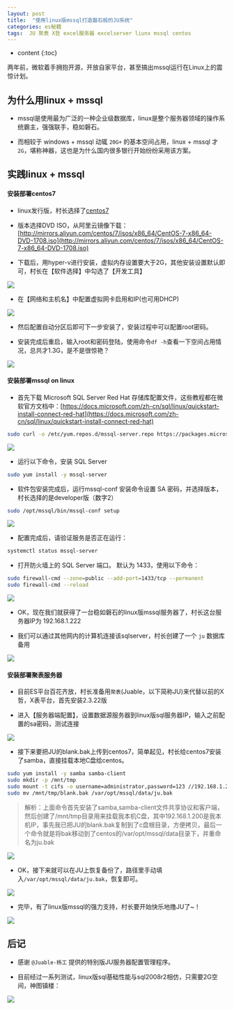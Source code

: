 ```yaml
---
layout: post
title:  "使用linux版mssql打造磐石般的JU系统"
categories: es秘籍
tags:  JU 聚表 X哲 excel服务器 excelserver liunx mssql centos
---
```


* content
{:toc}

两年前，微软着手拥抱开源，开放自家平台，甚至搞出mssql运行在Linux上的震惊计划。

## 为什么用linux + mssql
* mssql是使用最为广泛的一种企业级数据库，linux是整个服务器领域的操作系统霸主，强强联手，稳如磐石。

* 而相较于 windows + mssql 动辄 `20G+` 的基本空间占用，linux + mssql 才 `2G`，堪称神器，这也是为什么国内很多银行开始纷纷采用该方案。

## 实践linux + mssql

#### 安装部署centos7
* linux发行版，村长选择了[centos7](https://www.centos.org/download/)

* 版本选择DVD ISO，从阿里云镜像下载：[http://mirrors.aliyun.com/centos/7/isos/x86_64/CentOS-7-x86_64-DVD-1708.iso](http://mirrors.aliyun.com/centos/7/isos/x86_64/CentOS-7-x86_64-DVD-1708.iso)

* 下载后，用hyper-v进行安装，虚拟内存设置要大于2G，其他安装设置默认即可，村长在【软件选择】中勾选了【开发工具】

![](/img/ess14-1.jpg)

* 在【网络和主机名】中配置虚拟网卡启用和IP(也可用DHCP)

![](/img/ess14-2.jpg)

* 然后配置自动分区后即可下一步安装了，安装过程中可以配置root密码。

* 安装完成后重启，输入root和密码登陆，使用命令`df -h`查看一下空间占用情况，总共才1.3G，是不是很惊艳？

![](/img/ess14-3.jpg)

#### 安装部署mssql on linux
* 首先下载 Microsoft SQL Server Red Hat 存储库配置文件，这些教程都在微软官方文档中：[https://docs.microsoft.com/zh-cn/sql/linux/quickstart-install-connect-red-hat](https://docs.microsoft.com/zh-cn/sql/linux/quickstart-install-connect-red-hat)

```bash
sudo curl -o /etc/yum.repos.d/mssql-server.repo https://packages.microsoft.com/config/rhel/7/mssql-server-2017.repo
```

![](/img/ess14-4.jpg)

* 运行以下命令，安装 SQL Server

```bash
sudo yum install -y mssql-server
```

* 软件包安装完成后，运行mssql-conf 安装命令设置 SA 密码，并选择版本，村长选择的是developer版（数字2）

```bash
sudo /opt/mssql/bin/mssql-conf setup
```

![](/img/ess14-5.jpg)

* 配置完成后，请验证服务是否正在运行：

```bash
systemctl status mssql-server
```

* 打开防火墙上的 SQL Server 端口。 默认为 1433，使用以下命令：

```bash
sudo firewall-cmd --zone=public --add-port=1433/tcp --permanent
sudo firewall-cmd --reload
```

![](/img/ess14-6.jpg)

* OK，现在我们就获得了一台稳如磐石的linux版mssql服务器了，村长这台服务器IP为 192.168.1.222

* 我们可以通过其他网内的计算机连接该sqlserver，村长创建了一个 `ju` 数据库备用

![](/img/ess14-8.jpg)

#### 安装部署聚表服务器
* 目前ES平台百花齐放，村长准备用`聚表`(Juable，以下简称JU)来代替以前的X哲，X表平台，首先安装2.3.22版

* 进入【服务器端配置】，设置数据源服务器到linux版sql服务器IP，输入之前配置的sa密码，测试连接

![](/img/ess14-7.jpg)

* 接下来要把JU的blank.bak上传到centos7，简单起见，村长给centos7安装了samba，直接挂载本地C盘给centos。

```bash
sudo yum install -y samba samba-client
sudo mkdir -p /mnt/tmp
sudo mount -t cifs -o username=administrator,password=123 //192.168.1.200/c$ /mnt/tmp
sudo mv /mnt/tmp/blank.bak /var/opt/mssql/data/ju.bak
```

> 解析：上面命令首先安装了samba,samba-client文件共享协议和客户端，然后创建了/mnt/tmp目录用来挂载我本机C盘，其中192.168.1.200是我本机IP，事先我已把JU的blank.bak复制到了c盘根目录，方便拷贝，最后一个命令就是将bak移动到了centos的/var/opt/mssql/data目录下，并重命名为ju.bak

![](/img/ess14-9.jpg)

* OK，接下来就可以在JU上恢复备份了，路径里手动填入`/var/opt/mssql/data/ju.bak`，恢复即可。

![](/img/ess14-10.jpg)

* 完毕，有了linux版mssql的强力支持，村长要开始快乐地撸JU了~！

![](/img/ess14-11.jpg)

## 后记
* 感谢 `@Juable-杨工` 提供的特别版JU服务器配置管理程序。

* 目前经过一系列测试，linux版sql基础性能与sql2008r2相仿，只需要2G空间，神图镇楼：

![](/img/ess14-12.jpg)